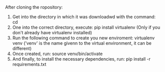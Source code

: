 

After cloning the ropository:
 1.  Get into the directory in which it was downloadwd with the command: cd <repo>
 2.  One into the correct directory, execute: pip install virtualenv
 (Only if you don't already have virtualenv installed)
 3. Run the following command to create you new enviroment: virtualenv venv
 ('venv' is the name givenn to the virtual environment, it can be different)
 4. Once created, run: source venv/bin/activate
 5. And finally, to install the necessary dependencies, run: pip install -r requirements.txt

